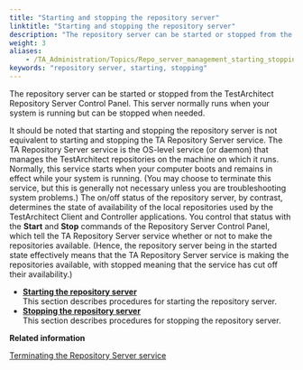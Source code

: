 ```yaml
--- 
title: "Starting and stopping the repository server"
linktitle: "Starting and stopping the repository server"
description: "The repository server can be started or stopped from the TestArchitect Repository Server Control Panel. This server normally runs when your system is running but can be stopped when needed."
weight: 3
aliases: 
    - /TA_Administration/Topics/Repo_server_management_starting_stopping.html
keywords: "repository server, starting, stopping"
---
```


The repository server can be started or stopped from the TestArchitect Repository Server Control Panel. This server normally runs when your system is running but can be stopped when needed.

It should be noted that starting and stopping the repository server is not equivalent to starting and stopping the TA Repository Server service. The TA Repository Server service is the OS-level service \(or daemon\) that manages the TestArchitect repositories on the machine on which it runs. Normally, this service starts when your computer boots and remains in effect while your system is running. \(You may choose to terminate this service, but this is generally not necessary unless you are troubleshooting system problems.\) The on/off status of the repository server, by contrast, determines the state of availability of the local repositories used by the TestArchitect Client and Controller applications. You control that status with the **Start** and **Stop** commands of the Repository Server Control Panel, which tell the TA Repository Server service whether or not to make the repositories available. \(Hence, the repository server being in the started state effectively means that the TA Repository Server service is making the repositories available, with stopped meaning that the service has cut off their availability.\)

-   **[Starting the repository server](/TA_Administration/Topics/Starting_repository_server.html)**  
This section describes procedures for starting the repository server.
-   **[Stopping the repository server](/TA_Administration/Topics/Stopping_repository_server.html)**  
This section describes procedures for stopping the repository server.




**Related information**  


[Terminating the Repository Server service](/TA_Administration/Topics/Repo_server_management_terminating.html)

